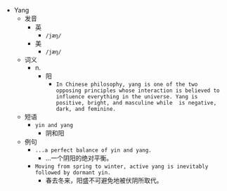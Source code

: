 - Yang
  - 发音
    - 英
      - `/jæŋ/`
    - 美
      - `/jæŋ/`
  - 词义
    - n.
      - 阳
        - `In Chinese philosophy, yang is one of the two opposing principles whose interaction is believed to influence everything in the universe. Yang is positive, bright, and masculine while  is negative, dark, and feminine. `
  - 短语
    - `yin and yang`
      - 阴和阳 
  - 例句
    - `...a perfect balance of yin and yang.`
      - ...一个阴阳的绝对平衡。
    - `Moving from spring to winter, active yang is inevitably followed by dormant yin.`
      - 春去冬来，阳盛不可避免地被伏阴所取代。

